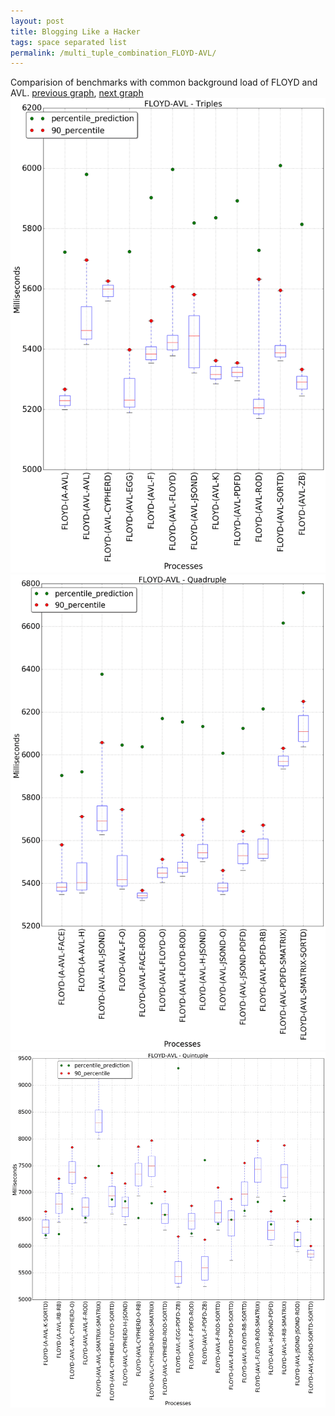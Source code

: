 ```yaml
---
layout: post
title: Blogging Like a Hacker
tags: space separated list
permalink: /multi_tuple_combination_FLOYD-AVL/
---
```


Comparision of benchmarks with common background load of FLOYD and AVL.
[previous graph](./multi_tuple_combination_FACE-ZB/), [next graph](./multi_tuple_combination_FLOYD-A/)
<img src="./images/triple/FLOYD/FLOYD-AVL_box.png" alt="graph figure"><img src="./images/quadruple/FLOYD/FLOYD-AVL_box.png" alt="graph figure"><img src="./images/quintuple/FLOYD/FLOYD-AVL_box.png" alt="graph figure">